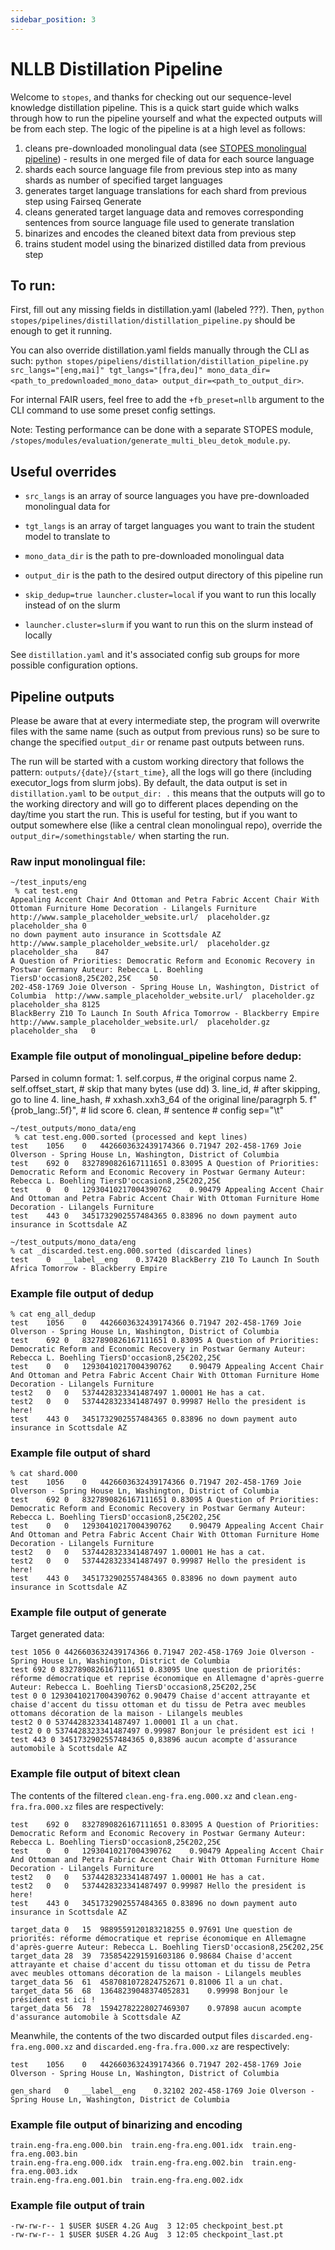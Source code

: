 ```yaml
---
sidebar_position: 3
---
```


# NLLB Distillation Pipeline

Welcome to `stopes`, and thanks for checking out our sequence-level knowledge distillation pipeline. This is a quick start guide which walks through how to run the pipeline yourself and what the expected outputs will be from each step. The logic of the pipeline is at a high level as follows:

1. cleans pre-downloaded monolingual data (see [STOPES monolingual pipeline](https://github.com/fairinternal/nllb/blob/main/website/docs/pipelines/monolingual.md#nllb-monolingual-pipeline)) - results in one merged file of data for each source language
2. shards each source language file from previous step into as many shards as number of specified target languages
3. generates target language translations for each shard from previous step using Fairseq Generate
4. cleans generated target language data and removes corresponding sentences from source language file used to generate translation
5. binarizes and encodes the cleaned bitext data from previous step
6. trains student model using the binarized distilled data from previous step

## To run:

First, fill out any missing fields in distillation.yaml (labeled ???). Then, `python stopes/pipelines/distillation/distillation_pipeline.py` should be enough to get it running.

You can also override distillation.yaml fields manually through the CLI as such: `python stopes/pipeliens/distillation/distillation_pipeline.py src_langs="[eng,mai]" tgt_langs="[fra,deu]" mono_data_dir=<path_to_predownloaded_mono_data> output_dir=<path_to_output_dir>`.

For internal FAIR users, feel free to add the `+fb_preset=nllb` argument to the CLI command to use some preset config settings.

Note: Testing performance can be done with a separate STOPES module, `/stopes/modules/evaluation/generate_multi_bleu_detok_module.py`.

## Useful overrides

- `src_langs` is an array of source languages you have pre-downloaded monolingual data for
- `tgt_langs` is an array of target languages you want to train the student model to translate to
- `mono_data_dir` is the path to pre-downloaded monolingual data
- `output_dir` is the path to the desired output directory of this pipeline run

- `skip_dedup=true launcher.cluster=local` if you want to run this locally instead of on the slurm
- `launcher.cluster=slurm` if you want to run this on the slurm instead of locally

See `distillation.yaml` and it's associated config sub groups for more possible configuration options.

## Pipeline outputs

Please be aware that at every intermediate step, the program will overwrite files with the same name (such as output from previous runs) so be sure to change the specified `output_dir` or rename past outputs between runs.

The run will be started with a custom working directory that follows the pattern: `outputs/{date}/{start_time}`, all the logs will go there (including executor_logs from slurm jobs). By default, the data output is set in `distillation.yaml` to be `output_dir: .` this means that the outputs will go to the working directory and will go to different places depending on the day/time you start the run. This is useful for testing, but if you want to output somewhere else (like a central clean monolingual repo), override the `output_dir=/somethingstable/` when starting the run.

### Raw input monolingual file:

```
~/test_inputs/eng
 % cat test.eng
Appealing Accent Chair And Ottoman and Petra Fabric Accent Chair With Ottoman Furniture Home Decoration - Lilangels Furniture	http://www.sample_placeholder_website.url/	placeholder.gz	placeholder_sha	0
no down payment auto insurance in Scottsdale AZ	http://www.sample_placeholder_website.url/	placeholder.gz	placeholder_sha    847
A Question of Priorities: Democratic Reform and Economic Recovery in Postwar Germany Auteur: Rebecca L. Boehling TiersD'occasion8,25€202,25€	50
202-458-1769 Joie Olverson - Spring House Ln, Washington, District of Columbia	http://www.sample_placeholder_website.url/	placeholder.gz	placeholder_sha	8125
BlackBerry Z10 To Launch In South Africa Tomorrow - Blackberry Empire	http://www.sample_placeholder_website.url/	placeholder.gz	placeholder_sha   0
```

### Example file output of monolingual_pipeline before dedup:

Parsed in column format: 1. self.corpus, # the original corpus name 2. self.offset_start, # skip that many bytes (use dd) 3. line_id, # after skipping, go to line 4. line_hash, # xxhash.xxh3_64 of the original line/paragrph 5. f"{prob_lang:.5f}", # lid score 6. clean, # sentence # config sep="\t"

```
~/test_outputs/mono_data/eng
 % cat test.eng.000.sorted (processed and kept lines)
test	1056	0	4426603632439174366	0.71947	202-458-1769 Joie Olverson - Spring House Ln, Washington, District of Columbia
test	692	0	8327890826167111651	0.83095	A Question of Priorities: Democratic Reform and Economic Recovery in Postwar Germany Auteur: Rebecca L. Boehling TiersD'occasion8,25€202,25€
test	0	0	12930410217004390762	0.90479	Appealing Accent Chair And Ottoman and Petra Fabric Accent Chair With Ottoman Furniture Home Decoration - Lilangels Furniture
test	443	0	3451732902557484365	0.83896	no down payment auto insurance in Scottsdale AZ
```

```
~/test_outputs/mono_data/eng
% cat _discarded.test.eng.000.sorted (discarded lines)
test	0	__label__eng	0.37420	BlackBerry Z10 To Launch In South Africa Tomorrow - Blackberry Empire
```

### Example file output of dedup

```
% cat eng_all_dedup
test	1056	0	4426603632439174366	0.71947	202-458-1769 Joie Olverson - Spring House Ln, Washington, District of Columbia
test	692	0	8327890826167111651	0.83095	A Question of Priorities: Democratic Reform and Economic Recovery in Postwar Germany Auteur: Rebecca L. Boehling TiersD'occasion8,25€202,25€
test	0	0	12930410217004390762	0.90479	Appealing Accent Chair And Ottoman and Petra Fabric Accent Chair With Ottoman Furniture Home Decoration - Lilangels Furniture
test2	0	0	5374428323341487497	1.00001	He has a cat.
test2	0	0	5374428323341487497	0.99987	Hello the president is here!
test	443	0	3451732902557484365	0.83896	no down payment auto insurance in Scottsdale AZ
```

### Example file output of shard

```
% cat shard.000
test	1056	0	4426603632439174366	0.71947	202-458-1769 Joie Olverson - Spring House Ln, Washington, District of Columbia
test	692	0	8327890826167111651	0.83095	A Question of Priorities: Democratic Reform and Economic Recovery in Postwar Germany Auteur: Rebecca L. Boehling TiersD'occasion8,25€202,25€
test	0	0	12930410217004390762	0.90479	Appealing Accent Chair And Ottoman and Petra Fabric Accent Chair With Ottoman Furniture Home Decoration - Lilangels Furniture
test2	0	0	5374428323341487497	1.00001	He has a cat.
test2	0	0	5374428323341487497	0.99987	Hello the president is here!
test	443	0	3451732902557484365	0.83896	no down payment auto insurance in Scottsdale AZ
```

### Example file output of generate

Target generated data:

```
test 1056 0 4426603632439174366 0.71947 202-458-1769 Joie Olverson - Spring House Ln, Washington, District de Columbia
test 692 0 8327890826167111651 0.83095 Une question de priorités: réforme démocratique et reprise économique en Allemagne d'après-guerre Auteur: Rebecca L. Boehling TiersD'occasion8,25€202,25€
test 0 0 12930410217004390762 0.90479 Chaise d'accent attrayante et chaise d'accent du tissu ottoman et du tissu de Petra avec meubles ottomans décoration de la maison - Lilangels meubles
test2 0 0 5374428323341487497 1.00001 Il a un chat.
test2 0 0 5374428323341487497 0.99987 Bonjour le président est ici !
test 443 0 3451732902557484365 0,83896 aucun acompte d'assurance automobile à Scottsdale AZ
```

### Example file output of bitext clean

The contents of the filtered `clean.eng-fra.eng.000.xz` and `clean.eng-fra.fra.000.xz` files are respectively:

```
test	692	0	8327890826167111651	0.83095	A Question of Priorities: Democratic Reform and Economic Recovery in Postwar Germany Auteur: Rebecca L. Boehling TiersD'occasion8,25€202,25€
test	0	0	12930410217004390762	0.90479	Appealing Accent Chair And Ottoman and Petra Fabric Accent Chair With Ottoman Furniture Home Decoration - Lilangels Furniture
test2	0	0	5374428323341487497	1.00001	He has a cat.
test2	0	0	5374428323341487497	0.99987	Hello the president is here!
test	443	0	3451732902557484365	0.83896	no down payment auto insurance in Scottsdale AZ
```

```
target_data	0	15	9889559120183218255	0.97691	Une question de priorités: réforme démocratique et reprise économique en Allemagne d'après-guerre Auteur: Rebecca L. Boehling TiersD'occasion8,25€202,25€
target_data	28	39	7358542291591603186	0.98684	Chaise d'accent attrayante et chaise d'accent du tissu ottoman et du tissu de Petra avec meubles ottomans décoration de la maison - Lilangels meubles
target_data	56	61	4587081072824752671	0.81006	Il a un chat.
target_data	56	68	13648239048374052831	0.99998	Bonjour le président est ici !
target_data	56	78	15942782228027469307	0.97898	aucun acompte d'assurance automobile à Scottsdale AZ
```

Meanwhile, the contents of the two discarded output files `discarded.eng-fra.eng.000.xz` and `discarded.eng-fra.fra.000.xz` are respectively:

```
test	1056	0	4426603632439174366	0.71947	202-458-1769 Joie Olverson - Spring House Ln, Washington, District of Columbia
```

```
gen_shard	0	__label__eng	0.32102	202-458-1769 Joie Olverson - Spring House Ln, Washington, District de Columbia
```

### Example file output of binarizing and encoding

```
train.eng-fra.eng.000.bin  train.eng-fra.eng.001.idx  train.eng-fra.eng.003.bin
train.eng-fra.eng.000.idx  train.eng-fra.eng.002.bin  train.eng-fra.eng.003.idx
train.eng-fra.eng.001.bin  train.eng-fra.eng.002.idx
```

### Example file output of train

```
-rw-rw-r-- 1 $USER $USER 4.2G Aug  3 12:05 checkpoint_best.pt
-rw-rw-r-- 1 $USER $USER 4.2G Aug  3 12:05 checkpoint_last.pt
```
